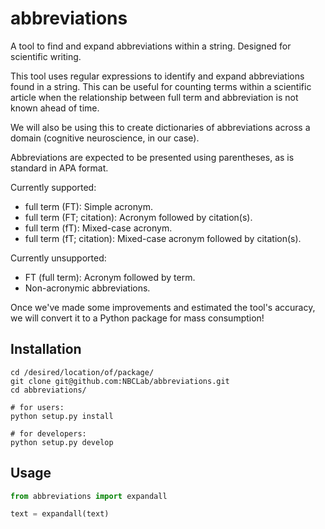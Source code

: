 # abbreviations
A tool to find and expand abbreviations within a string. Designed for scientific writing.

This tool uses regular expressions to identify and expand abbreviations found in a string. This can be useful for counting terms within a scientific article when the relationship between full term and abbreviation is not known ahead of time.

We will also be using this to create dictionaries of abbreviations across a domain (cognitive neuroscience, in our case).

Abbreviations are expected to be presented using parentheses, as is standard in APA format.

Currently supported:
- full term (FT): Simple acronym.
- full term (FT; citation): Acronym followed by citation(s).
- full term (fT): Mixed-case acronym.
- full term (fT; citation): Mixed-case acronym followed by citation(s).

Currently unsupported:
- FT (full term): Acronym followed by term.
- Non-acronymic abbreviations.

Once we've made some improvements and estimated the tool's accuracy, we will convert it to a Python package for mass consumption!

Installation
--
```shell
cd /desired/location/of/package/
git clone git@github.com:NBCLab/abbreviations.git
cd abbreviations/

# for users:
python setup.py install

# for developers:
python setup.py develop
```

Usage
--

```python
from abbreviations import expandall

text = expandall(text)
```
